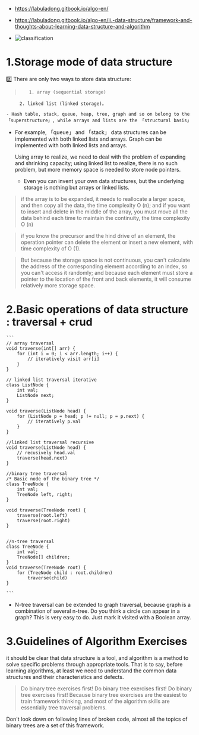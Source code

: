 - https://labuladong.gitbook.io/algo-en/
- https://labuladong.gitbook.io/algo-en/ii.-data-structure/framework-and-thoughts-about-learning-data-structure-and-algorithm

- ![classification](../../../../attachments/data%20structures.png)

# 1.Storage mode of data structure
   2️⃣ There are only two ways to store data structure: 
>        1. array (sequential storage) 
         2. linked list (linked storage)。
        
    - Hash table, stack, queue, heap, tree, graph and so on belong to the 「superstructure」, while arrays and lists are the 「structural basis」
    
 -  For example, 「queue」 and 「stack」 data structures can be implemented with both linked lists and arrays. 
    Graph can be implemented with both linked lists and arrays. 
    
    Using array to realize, we need to deal with the problem of expanding and shrinking capacity; 
    using linked list to realize, there is no such problem, but more memory space is needed to store node pointers.
    
    - Even you can invent your own data structures, but the underlying storage is nothing but arrays or linked lists. 
    
>   if the array is to be expanded, it needs to reallocate a larger space, and then copy all the data, the time complexity O (n); and if you want to insert and delete in the middle of the array, you must move all the data behind each time to maintain the continuity, the time complexity O (n)
     
>   if you know the precursor and the hind drive of an element, the operation pointer can delete the element or insert a new element, with time complexity of O (1).
       
>  But because the storage space is not continuous, you can't calculate the address of the corresponding element according to an index, so you can't access it randomly; and because each element must store a pointer to the location of the front and back elements, it will consume relatively more storage space.     


# 2.Basic operations of data structure : traversal + crud

    ```
    // array traversal
    void traverse(int[] arr) {
        for (int i = 0; i < arr.length; i++) {
            // iteratively visit arr[i]
        }
    }    

    // linked list traversal iterative
    class ListNode {
        int val;
        ListNode next;
    }
    
    void traverse(ListNode head) {
        for (ListNode p = head; p != null; p = p.next) {
            // iteratively p.val
        }
    }

    //linked list traversal recursive
    void traverse(ListNode head) {
        // recusively head.val
        traverse(head.next)
    }
    
    //binary tree traversal
    /* Basic node of the binary tree */
    class TreeNode {
        int val;
        TreeNode left, right;
    }

    void traverse(TreeNode root) {
        traverse(root.left)
        traverse(root.right)
    }    
    
    
    //n-tree traversal
    class TreeNode {
        int val;
        TreeNode[] children;
    }
    void traverse(TreeNode root) {
        for (TreeNode child : root.children)
            traverse(child)
    }
    
    ```
    
- N-tree traversal can be extended to graph traversal, because graph is a combination of several n-tree. Do you think a circle can appear in a graph? This is very easy to do. Just mark it visited with a Boolean array.

# 3.Guidelines of Algorithm Exercises

it should be clear that data structure is a tool, and algorithm is a method to solve specific problems through appropriate tools. That is to say, before learning algorithms, at least we need to understand the common data structures and their characteristics and defects.


> Do binary tree exercises first! Do binary tree exercises first! Do binary tree exercises first! Because binary tree exercises are the easiest to train framework thinking, and most of the algorithm skills are essentially tree traversal problems.


Don't look down on following lines of broken code, almost all the topics of binary trees are a set of this framework.




